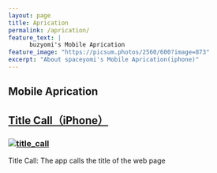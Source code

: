 ```yaml
---
layout: page
title: Aprication
permalink: /aprication/
feature_text: |
      buzyomi's Mobile Aprication
feature_image: "https://picsum.photos/2560/600?image=873"
excerpt: "About spaceyomi's Mobile Aprication(iphone)"
---
```



[link-1]: /title_call
<!-- 
[link-1]: /hp/title_call
-->
## Mobile Aprication

## [Title Call（iPhone）][link-1]
### [![title_call](/assets/title_call/Ver2.1.1_300px.png)][link-1]
Title Call: The app calls the title of the web page

<!-- 
## [Title Call（iPhone）]([link-1] "title_call")

### [![title_call](/assets/title_call/Icon-App-83.5x83.5@2x.png)]([link-1]  "title_call apri for iphone")
-->



